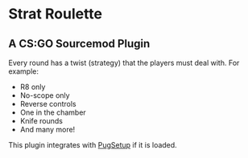 # Strat Roulette
## A CS:GO Sourcemod Plugin

Every round has a twist (strategy) that the players must deal with.
For example:
* R8 only
* No-scope only
* Reverse controls
* One in the chamber
* Knife rounds
* And many more!

This plugin integrates with [PugSetup](https://github.com/splewis/csgo-pug-setup) if it is loaded.
